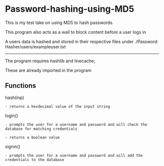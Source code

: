 # Password-hashing-using-MD5

This is my test take on using MD5 to hash passwords.

This program also acts as a wall to block content before a user logs in

A users data is hashed and stored in their respective files under ./Password Hasher/users/exampleuser.txt
_______________________
The program requires hashlib and linecache;

These are already imported in the program

Functions
--
  hash(inp)
  
    - returns a hexdecimal value of the input string
    
  login()
  
    - prompts the user for a username and password and will check the database for matching credentials
    
    - returns a boolean value
    
  signin()
  
    - prompts the user for a username and password and will add the credentials to the database
